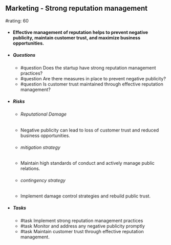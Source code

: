 ## Marketing - Strong reputation management
#rating: 60
- #### Effective management of reputation helps to prevent negative publicity, maintain customer trust, and maximize business opportunities.
- ##### Questions
  - #question Does the startup have strong reputation management practices?
  - #question Are there measures in place to prevent negative publicity?
  - #question Is customer trust maintained through effective reputation management?
- ##### Risks

  - ###### Reputational Damage
  - Negative publicity can lead to loss of customer trust and reduced business opportunities.
  - ###### mitigation strategy
  - Maintain high standards of conduct and actively manage public relations.
  - ###### contingency strategy
  - Implement damage control strategies and rebuild public trust.
- ##### Tasks
  - #task Implement strong reputation management practices
  - #task  Monitor and address any negative publicity promptly
  - #task  Maintain customer trust through effective reputation management.


